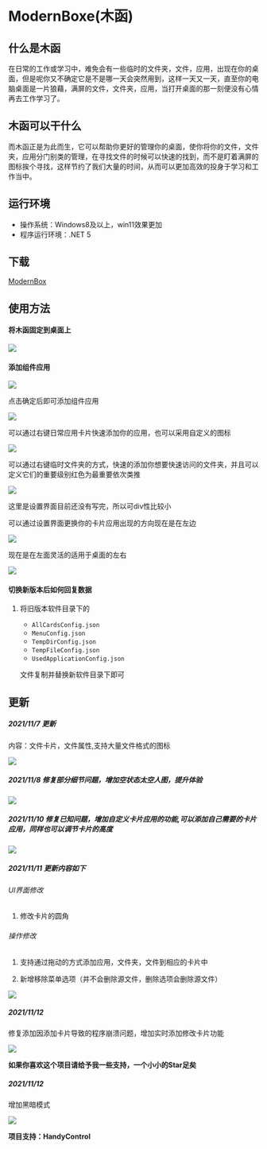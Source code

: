 

# ModernBoxe(木函)

##  什么是木函

​		在日常的工作或学习中，难免会有一些临时的文件夹，文件，应用，出现在你的桌面，但是呢你又不确定它是不是哪一天会突然用到，这样一天又一天，直至你的电脑桌面是一片狼藉，满屏的文件，文件夹，应用，当打开桌面的那一刻便没有心情再去工作学习了。

## 木函可以干什么

​		而木函正是为此而生，它可以帮助你更好的管理你的桌面，使你将你的文件，文件夹，应用分门别类的管理，在寻找文件的时候可以快速的找到，而不是盯着满屏的图标挨个寻找，这样节约了我们大量的时间，从而可以更加高效的投身于学习和工作当中。



## 运行环境

* 操作系统：Windows8及以上，win11效果更加
* 程序运行环境：.NET 5



## 下载

[ModernBox](http://mchblog.gitee.io/modern-box/#)

## 使用方法

#### 将木函固定到桌面上

![](image/7.png)

#### 添加组件应用

![](image/8.png)

点击确定后即可添加组件应用

![](image/2.png)

可以通过右键日常应用卡片快速添加你的应用，也可以采用自定义的图标

![](image/1.png)



可以通过右键临时文件夹的方式，快速的添加你想要快速访问的文件夹，并且可以定义它们的重要级别红色为最重要依次类推

![](image/3.png)

这里是设置界面目前还没有写完，所以可div性比较小

可以通过设置界面更换你的卡片应用出现的方向现在是在左边

![](image/4.png)

现在是在左面灵活的适用于桌面的左右

![](image/5.png)



#### 切换新版本后如何回复数据

1. 将旧版本软件目录下的

   * `AllCardsConfig.json`
   * `MenuConfig.json`
   * `TempDirConfig.json`
   * `TempFileConfig.json`
   * `UsedApplicationConfig.json`

   文件复制并替换新软件目录下即可

## 更新

##### 2021/11/7 更新

内容：文件卡片，文件属性,支持大量文件格式的图标

![](image/6.png)

##### 2021/11/8 修复部分细节问题，增加空状态太空人图，提升体验

![](image/9.png)

##### 2021/11/10 修复已知问题，增加自定义卡片应用的功能,可以添加自己需要的卡片应用，同样也可以调节卡片的高度

![](image/10.png)

##### 2021/11/11 更新内容如下

###### UI界面修改

1. 修改卡片的圆角

###### 操作修改

1. 支持通过拖动的方式添加应用，文件夹，文件到相应的卡片中

2. 新增移除菜单选项（并不会删除源文件，删除选项会删除源文件）

![](image/1.gif)

##### 2021/11/12

修复添加因添加卡片导致的程序崩溃问题，增加实时添加修改卡片功能

![](image/11.gif)

**如果你喜欢这个项目请给予我一些支持，一个小小的Star足矣**



##### 2021/11/12

增加黑暗模式

![](image/12.gif)

**项目支持：HandyControl**
